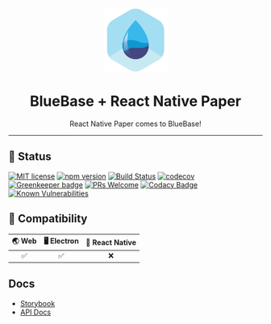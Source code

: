 <div align="center">
	<img width=125 height=125 src="assets/common/logo.png">
  <h1>
		BlueBase + React Native Paper
	</h1>
  <p>React Native Paper comes to BlueBase!</p>
</div>

<hr />

## 🎊 Status

[![MIT license](https://img.shields.io/badge/license-MIT-brightgreen.svg)](http://opensource.org/licenses/MIT)
[![npm version](https://img.shields.io/npm/v/@bluebase/plugin-react-native-paper.svg?style=flat)](https://npmjs.org/package/@bluebase/plugin-react-native-paper "View this project on npm")
[![Build Status](https://travis-ci.com/BlueBaseJS/plugin-react-native-paper.svg?branch=master)](https://travis-ci.com/BlueBaseJS/plugin-react-native-paper)
[![codecov](https://codecov.io/gh/BlueBaseJS/plugin-react-native-paper/branch/master/graph/badge.svg)](https://codecov.io/gh/BlueBaseJS/plugin-react-native-paper)
[![Greenkeeper badge](https://badges.greenkeeper.io/BlueBaseJS/plugin-react-native-paper.svg)](https://greenkeeper.io/) [![PRs Welcome](https://img.shields.io/badge/PRs-welcome-brightgreen.svg)](https://github.com/BlueBaseJS/plugin-react-native-paper/blob/master/CONTRIBUTING.md)
[![Codacy Badge](https://api.codacy.com/project/badge/Grade/3c79162871414b6aa7c15d1a423adeca)](https://www.codacy.com/app/BlueBaseJS/plugin-react-native-paper?utm_source=github.com&amp;utm_medium=referral&amp;utm_content=BlueBaseJS/plugin-react-native-paper&amp;utm_campaign=Badge_Grade)
[![Known Vulnerabilities](https://snyk.io/test/github/BlueBaseJS/plugin-react-native-paper/badge.svg)](https://snyk.io/test/github/BlueBaseJS/plugin-react-native-paper)

## 🤝 Compatibility

| 🌏 Web | 🖥 Electron | 📱 React Native |
| :---: | :--------: | :------------: |
|✅|✅|❌|

## Docs

- [Storybook](https://BlueBaseJS.github.io/plugin-react-native-paper/storybook/)
- [API Docs](https://BlueBaseJS.github.io/plugin-react-native-paper/)